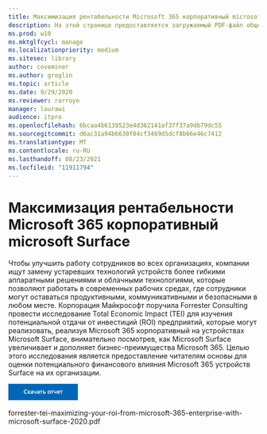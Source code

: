 ```yaml
---
title: Максимизация рентабельности Microsoft 365 корпоративный microsoft Surface
description: На этой странице предоставляется загружаемый PDF-файл общего исследования экономического воздействия Forrester по заказу Корпорации Майкрософт.
ms.prod: w10
ms.mktglfcycl: manage
ms.localizationpriority: medium
ms.sitesec: library
author: coveminer
ms.author: greglin
ms.topic: article
ms.date: 9/29/2020
ms.reviewer: rarroyo
manager: laurawi
audience: itpro
ms.openlocfilehash: 6bcaa4b6139523e4d362141af37f37a9db79dc55
ms.sourcegitcommit: d6ac31a94b6630f04cf3469d5dcf8b66e46c7412
ms.translationtype: MT
ms.contentlocale: ru-RU
ms.lasthandoff: 08/23/2021
ms.locfileid: "11911794"
---
```

# <a name="maximizing-your-roi-from-microsoft-365-enterprise-with-microsoft-surface"></a>Максимизация рентабельности Microsoft 365 корпоративный microsoft Surface

 Чтобы улучшить работу сотрудников во всех организациях, компании ищут замену устаревших технологий устройств более гибкими аппаратными решениями и облачными технологиями, которые позволяют работать в современных рабочих средах, где сотрудники могут оставаться продуктивными, коммуникативными и безопасными в любом месте. Корпорация Майкрософт поручила Forrester Consulting провести исследование Total Economic Impact (TEI) для изучения потенциальной отдачи от инвестиций (ROI) предприятий, которые могут реализовать, реализуя Microsoft 365 корпоративный на устройствах Microsoft Surface, внимательно посмотрев, как Microsoft Surface увеличивает и дополняет бизнес-преимущества Microsoft 365. Целью этого исследования является предоставление читателям основы для оценки потенциального финансового влияния Microsoft 365 устройств Surface на их организации.

[![Maximizing your ROI from Microsoft 365 корпоративный с Microsoft Surface.](./images/download-report.png)](./media/forrester-tei-maximizing-your-roi-from-microsoft-365-enterprise-with-microsoft-surface-2020.pdf)


forrester-tei-maximizing-your-roi-from-microsoft-365-enterprise-with-microsoft-surface-2020.pdf


